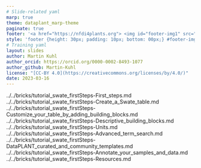 ```yaml
---
# Slide-related yaml
marp: true
theme: dataplant_marp-theme
paginate: true
footer: '<a href="https://nfdi4plants.org"> <img id="footer-img1" src="../../images/_logos/DataPLANT/DataPLANT_logo_square_bg_transparent.svg"></a> <a href="https://creativecommons.org/licenses/by/4.0/"><img id="footer-img2" src="../../images/_logos/CreativeCommons/by.svg"> </a>'
style: 'footer {height: 30px; padding: 10px; bottom: 00px;} #footer-img1 {height: 30px; padding-left: 0px;} #footer-img2 {height: 20px; padding-left: 20px; opacity: 0.5;}'
# Training yaml
layout: slides
author: Martin Kuhl
author_orcid: https://orcid.org/0000-0002-8493-1077
author_github: Martin-Kuhl
license: "[CC-BY 4.0](https://creativecommons.org/licenses/by/4.0/)"
date: 2023-03-16
---
```


../../bricks/tutorial_swate_firstSteps-First_steps.md
../../bricks/tutorial_swate_firstSteps-Create_a_Swate_table.md
../../bricks/tutorial_swate_firstSteps-Customize_your_table_by_adding_building_blocks.md
../../bricks/tutorial_swate_firstSteps-Descriptive_building_blocks.md
../../bricks/tutorial_swate_firstSteps-Units.md
../../bricks/tutorial_swate_firstSteps-Advanced_term_search.md
../../bricks/tutorial_swate_firstSteps-DataPLANT_curated_and_community_templates.md
../../bricks/tutorial_swate_firstSteps-Annotate_your_samples_and_data.md
../../bricks/tutorial_swate_firstSteps-Resources.md
